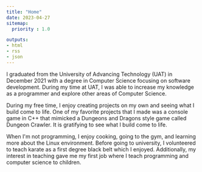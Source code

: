 ```yaml
---
title: "Home"
date: 2023-04-27
sitemap:
  priority : 1.0

outputs:
- html
- rss
- json
---
```

I graduated from the University of Advancing Technology (UAT) in December 2021 with a degree in Computer Science focusing on software development.  During my time at UAT, I was able to increase my knowledge as a programmer and explore other areas of Computer Science.

During my free time, I enjoy creating projects on my own and seeing what I build come to life. One of my favorite projects that I made was a console game in C++ that mimicked a Dungeons and Dragons style game called Dungeon Crawler. It is gratifying to see what I build come to life.

When I'm not programming, I enjoy cooking, going to the gym, and learning more about the Linux environment. Before going to university, I volunteered to teach karate as a first degree black belt which I enjoyed. Additionally, my interest in teaching gave me my first job where I teach programming and computer science to children.
